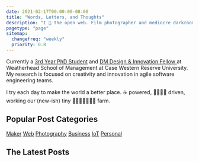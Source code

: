```yaml
---
date: 2021-02-17T00:00:00-08:00
title: "Words, Letters, and Thoughts"
description: "I 💓 the open web. Film photographer and mediocre darkroom printer. Maker of sometimes interesting things. Coder of open source curiosities. Always leaping, always exploring."
pagetype: "page"
sitemap:
  changefreq: "weekly"
  priority: 0.8
---
```


<section id="shoutout">
  <p>Currently a <a href="/chronicle/2021/04/26/a-new-journey-pursuing-my-doctoral-degree-in-management/">3rd Year PhD Student</a> and <a href="/chronicle/2022/03/03/selected-as-a-doctor-of-management-design-and-innovation-fellow-at-case-western-reserve-university/">DM Design & Innovation Fellow </a> at Weatherhead School of Management at Case Western Reserve University. My research is focused on creativity and innovation in agile software engineering teams.</p>

  <p>I try each day to make the world a better place. ☕ powered, <span title="Monica">👩</span><span title="Allison">👧</span><span title="Isabella">👧</span><span title="Evelyn">👧</span> driven, working our (new-ish) tiny 🐤🦆🐢🐇🐹🦜🐝 farm.</p>
</section>

<nav id="tags" aria-labelledby="tags-nav">
  <h2 id="tags-nav">Popular Post Categories</h2>
  <p><a href="/tags/maker/" aria-label="Read posts about Maker projects">Maker</a> <a href="/tags/web/" aria-label="Read posts about the Web Platform">Web</a> <a href="/tags/photography/" aria-label="Read posts about Photography and Film">Photography</a> <a href="/tags/business/" aria-label="Read posts about Business and Management">Business</a> <a href="/tags/iot/" aria-label="Read posts about Internet of Things">IoT</a> <a href="/tags/personal/" aria-label="Read posts about my personal adventures">Personal</a></p>
</nav>

## The Latest Posts

